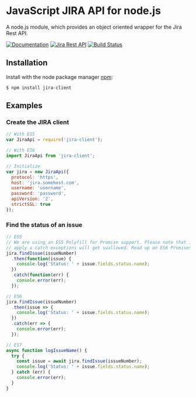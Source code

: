 # JavaScript JIRA API for node.js #

A node.js module, which provides an object oriented wrapper for the Jira Rest API.

[![Documentation](https://img.shields.io/badge/Documentation--green.svg)](https://jira-node.github.io/)
[![Jira Rest API](https://img.shields.io/badge/Jira%20Rest%20API--green.svg)](http://docs.atlassian.com/jira/REST/latest/)
[![Build Status](https://img.shields.io/travis/jira-node/node-jira-client/master.svg)](https://travis-ci.org/jira-node/node-jira-client)

## Installation ##

Install with the node package manager [npm](http://npmjs.org):

```shell
$ npm install jira-client
```

## Examples ##

### Create the JIRA client ###

```javascript
// With ES5
var JiraApi = require('jira-client');

// With ES6
import JiraApi from 'jira-client';

// Initialize
var jira = new JiraApi({
  protocol: 'https',
  host: 'jira.somehost.com',
  username: 'username',
  password: 'password',
  apiVersion: '2',
  strictSSL: true
});
```

### Find the status of an issue ###

```javascript
// ES5
// We are using an ES5 Polyfill for Promise support. Please note that if you don't explicitly
// apply a catch exceptions will get swallowed. Read up on ES6 Promises for further details.
jira.findIssue(issueNumber)
  .then(function(issue) {
    console.log('Status: ' + issue.fields.status.name);
  })
  .catch(function(err) {
    console.error(err);
  });

// ES6
jira.findIssue(issueNumber)
  .then(issue => {
    console.log('Status: ' + issue.fields.status.name);
  })
  .catch(err => {
    console.error(err);
  });

// ES7
async function logIssueName() {
  try {
    const issue = await jira.findIssue(issueNumber);
    console.log('Status: ' + issue.fields.status.name);
  } catch (err) {
    console.error(err);
  }
}

```
